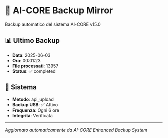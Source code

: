 # 🧬 AI-CORE Backup Mirror

Backup automatico del sistema AI-CORE v15.0

## 📊 Ultimo Backup
- **Data**: 2025-06-03
- **Ora**: 00:01:23
- **File processati**: 13957
- **Status**: ✅ completed

## 🎯 Sistema
- **Metodo**: api_upload
- **Backup USB**: ✅ Attivo
- **Frequenza**: Ogni 6 ore
- **Integrità**: Verificata

---
*Aggiornato automaticamente da AI-CORE Enhanced Backup System*
